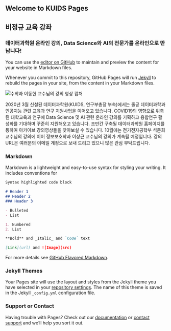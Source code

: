 ## Welcome to KUIDS Pages
## 비정규 교육 강좌
### 데이터과학원 온라인 강의, Data Science와 AI의 전문가를 온라인으로 만납니다!
You can use the [editor on GitHub](https://github.com/kuids/kuids.github.io/edit/main/index.md) to maintain and preview the content for your website in Markdown files.

Whenever you commit to this repository, GitHub Pages will run [Jekyll](https://jekyllrb.com/) to rebuild the pages in your site, from the content in your Markdown files.

![수학과 이동헌 교수님의 강의 영상 캡쳐](https://user-images.githubusercontent.com/91585914/135208665-1afe8226-3012-4b42-862c-5b89dc46d164.png)

2020년 3월 신설된 데이터과학원(KUIDS, 연구부총장 부속)에서는 줄곧 데이터과학과 인공지능 관련 교육과 연구 지원사업을 이어오고 있습니다. COVID19의 영향으로 위축된 대학교육과 연구에 Data Science 및 AI 관련 온라인 강의를 기획하고 융합연구 활성화를 기대하며 꾸준히 지원해오고 있습니다. 조만간 구축될 데이터과학원 홈페이지를 통하여 아카이브 강의영상들을 찾아보실 수 있습니다. 10월에는 전기전자공학부 석준희 교수님의 강의에 이어 정보보호학과 이상근 교수님의 강의가 계속될 예정입니다. 강의 URL은 여러분의 이메일 계정으로 보내 드리고 있으니 많은 관심 부탁드립니다.

### Markdown

Markdown is a lightweight and easy-to-use syntax for styling your writing. It includes conventions for

```markdown
Syntax highlighted code block

# Header 1
## Header 2
### Header 3

- Bulleted
- List

1. Numbered
2. List

**Bold** and _Italic_ and `Code` text

[Link](url) and ![Image](src)
```

For more details see [GitHub Flavored Markdown](https://guides.github.com/features/mastering-markdown/).

### Jekyll Themes

Your Pages site will use the layout and styles from the Jekyll theme you have selected in your [repository settings](https://github.com/kuids/kuids.github.io/settings/pages). The name of this theme is saved in the Jekyll `_config.yml` configuration file.

### Support or Contact

Having trouble with Pages? Check out our [documentation](https://docs.github.com/categories/github-pages-basics/) or [contact support](https://support.github.com/contact) and we’ll help you sort it out.

